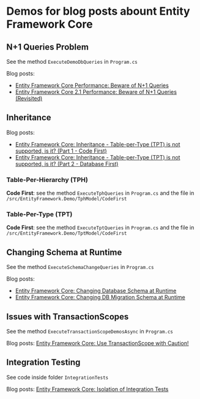 # Demos for blog posts abount Entity Framework Core

## N+1 Queries Problem
See the method `ExecuteDemoDbQueries` in `Program.cs`

Blog posts:
* [Entity Framework Core Performance: Beware of N+1 Queries](http://weblogs.thinktecture.com/pawel/2018/04/entity-framework-core-performance-beware-of-n1-queries.html)
* [Entity Framework Core 2.1 Performance: Beware of N+1 Queries (Revisited)](http://weblogs.thinktecture.com/pawel/2018/05/entity-framework-core-21-performance-beware-of-n1-queries.html)

## Inheritance

Blog posts:
* [Entity Framework Core: Inheritance - Table-per-Type (TPT) is not supported, is it? (Part 1 - Code First)](http://weblogs.thinktecture.com/pawel/2018/05/entity-framework-core-inheritance-tpt-is-not-supported-is-it-part-1-code-first.html)
* [Entity Framework Core: Inheritance - Table-per-Type (TPT) is not supported, is it? (Part 2 - Database First)](http://weblogs.thinktecture.com/pawel/2018/05/entity-framework-core-inheritance-table-per-type-tpt-is-not-supported-is-it-part-2-database-first.html)

### Table-Per-Hierarchy (TPH)
**Code First**: see the method `ExecuteTphQueries` in `Program.cs` and the file in `/src/EntityFramework.Demo/TphModel/CodeFirst`

### Table-Per-Type (TPT)
**Code First**: see the method `ExecuteTptQueries` in `Program.cs` and the file in `/src/EntityFramework.Demo/TptModel/CodeFirst`

## Changing Schema at Runtime
See the method `ExecuteSchemaChangeQueries` in `Program.cs`

Blog posts:
* [Entity Framework Core: Changing Database Schema at Runtime](http://weblogs.thinktecture.com/pawel/2018/06/entity-framework-core-changing-database-schema-at-runtime.html )
* [Entity Framework Core: Changing DB Migration Schema at Runtime](http://weblogs.thinktecture.com/pawel/2018/06/entity-framework-core-changing-db-migration-schema-at-runtime.html)

## Issues with TransactionScopes
See the method `ExecuteTransactionScopeDemosAsync` in `Program.cs`

Blog posts: [Entity Framework Core: Use TransactionScope with Caution!](http://weblogs.thinktecture.com/pawel/2018/06/entity-framework-core-use-transactionscope-with-caution.html)

## Integration Testing
See code inside folder `IntegrationTests`

Blog posts: [Entity Framework Core: Isolation of Integration Tests](http://weblogs.thinktecture.com/pawel/2018/06/entity-framework-core-isolation-of-integration-tests.html)
